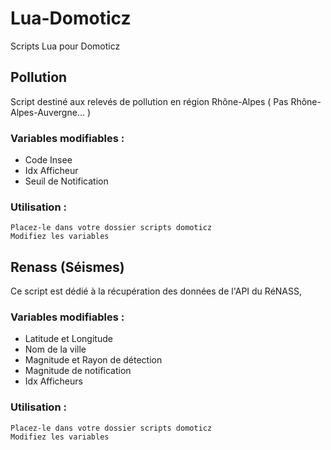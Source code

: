 # Lua-Domoticz
Scripts Lua pour Domoticz

## Pollution

Script destiné aux relevés de pollution en région Rhône-Alpes ( Pas Rhône-Alpes-Auvergne... )

### Variables modifiables :

- Code Insee
- Idx Afficheur
- Seuil de Notification

### Utilisation :
 
 ```
Placez-le dans votre dossier scripts domoticz
Modifiez les variables
```

## Renass (Séismes)

Ce script est dédié à la récupération des données de l'API du RéNASS,

### Variables modifiables :

- Latitude et Longitude
- Nom de la ville
- Magnitude et Rayon de détection
- Magnitude de notification
- Idx Afficheurs

### Utilisation :
 
 ```
Placez-le dans votre dossier scripts domoticz
Modifiez les variables
```
